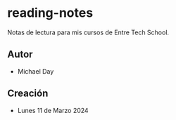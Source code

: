 # reading-notes
Notas de lectura para mis cursos de Entre Tech School.
## Autor
- Michael Day

## Creación
- Lunes 11 de Marzo 2024
